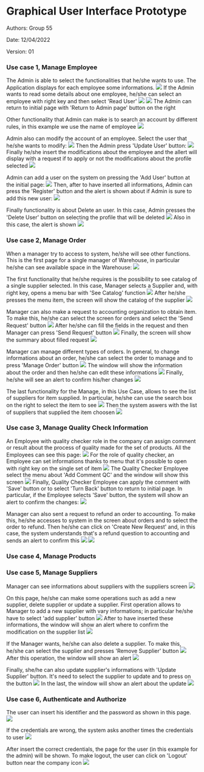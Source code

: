 # Graphical User Interface Prototype  

Authors: Group 55

Date: 12/04/2022

Version: 01

### Use case 1, Manage Employee
The Admin is able to select the functionalities that he/she wants to use. The Application displays for each employee some informations.
![](GUI_Images/Admin/Admin%20Page.png)
If the Admin wants to read some details about one employee, he/she can select an employee with right key and then select 'Read User'
![](GUI_Images/Admin/Read1.png)
![](GUI_Images/Admin/Read2.png)
The Admin can return to initial page with 'Return to Admin page' button on the right

Other functionality that Admin can make is to search an account by different rules, in this example we use the name of employee
![](GUI_Images/Admin/Search2.png)

Admin also can modify the account of an employee. Select the user that he/she wants to modify:
![](GUI_Images/Admin/UpdateUser.png)
Then the Admin press 'Update User' button:
![](GUI_Images/Admin/UpdateUser1.png)
Finally he/she insert the modifications about the employee and the allert will display with a request if to apply or not the modifications about the profile selected
![](GUI_Images/Admin/UpdateUser2.png)

Admin can add a user on the system on pressing the 'Add User' button at the initial page:
![](GUI_Images/Admin/Adduser.png)
Then, after to have inserted all informations, Admin can press the 'Register' button and the alert is shown about if Admin is sure to add this new user:
![](GUI_Images/Admin/AddUser1.png)

Finally functionality is about Delete an user. In this case, Admin presses the 'Delete User' button on selecting the profile that will be deleted
![](GUI_Images/Admin/DeleteUser1.png)
Also in this case, the alert is shown
![](GUI_Images/Admin/DeleteUser2.png)

### Use case 2, Manage Order
When a manager try to access to system, he/she will see other functions. This is the first page for a single manager of Warehouse, in particular he/she can see available space in the Warehouse:
![](GUI_Images/Manager/FirstPage.png)

The first functionality that he/she requires is the possibility to see catalog of a single supplier selected. In this case, Manager selects a Supplier and, with right key, opens a menu bar with 'See Catalog' function
![](GUI_Images/Manager/Catalog1.png)
After he/she presses the menu item, the screen will show the catalog of the supplier
![](GUI_Images/Manager/Catalog2.png)

Manager can also make a request to accounting organization to obtain item. To make this, he/she can select the screen for orders and select the 'Send Request' button
![](GUI_Images/Manager/Orders.png)
After he/she can fill the fields in the request and then Manager can press 'Send Request' button
![](GUI_Images/Manager/Request1.png)
Finally, the screen will show the summary about filled request
![](GUI_Images/Manager/Request2.png)

Manager can manage different types of orders. In general, to change informations about an order, he/she can select the order to manage and to press 'Manage Order' button 
![](GUI_Images/Manager/ManageOrder1.png)
The window will show the information about the order and then he/she can edit these informations 
![](GUI_Images/Manager/ManageOrder2.png)
Finally, he/she will see an alert to confirm his/her changes
![](GUI_Images/Manager/ManageOrder3.png)

The last functionality for the Manage, in this Use Case, allows to see the list of suppliers for item supplied. In particular, he/she can use the search box on the right to select the item to see 
![](GUI_Images/Manager/SuppliersItem.png)
Then the system aswers with the list of suppliers that supplied the item choosen
![](GUI_Images/Manager/SuppliersItem1.png)

### Use case 3, Manage Quality Check Information 
An Employee with quality checker role in the company can assign comment or result about the process of quality made for the set of products. All the Employees can see this page:
![](GUI_Images/Employee/Product.png)
For the role of quality checker, an Employee can set informations thanks to menu that it's possible to open with right key on the single set of item
![](GUI_Images/Employee/MenuProduct.png)
The Quality Checker Employee select the menu about 'Add Comment QC' and the window will show this screen
![](GUI_Images/Employee/Quality1.png)
Finally, Quality Checker Employee can apply the comment with 'Save' button or to select 'Turn Back' button to return to initial page. In particular, if the Employee selects 'Save' button, the system will show an alert to confirm the changes:
![](GUI_Images/Employee/Quality2.png)

Manager can also sent a request to refund an order to accounting. To make this, he/she accesses to system in the screen about orders and to select the order to refund. Then he/she can click on 'Create New Request' and, in this case, the system understands that's a refund question to accounting and sends an alert to confirm this
![](GUI_Images/Manager/OrderSelected.png)
![](GUI_Images/Manager/RefundAlert.png)

### Use case 4, Manage Products
### Use case 5, Manage Suppliers
Manager can see informations about suppliers with the suppliers screen
![](GUI_Images/Manager/Suppliers.png)

On this page, he/she can make some operations such as add a new supplier, delete supplier or update a supplier. First operation allows to Manager to add a new supplier with vary informations; in particular he/she have to select 'add supplier' button
![](GUI_Images/Manager/AddSupplier1.png)
After to have inserted these informations, the window will show an alert where to confirm the modification on the supplier list
![](GUI_Images/Manager/AddSupplier2.png)

If the Manager wants, he/she can also delete a supplier. To make this, he/she can select the supplier and presses 'Remove Supplier' button
![](GUI_Images/Manager/RemoveSupplier0.png)
After this operation, the window will show an alert
![](GUI_Images/Manager/RemoveSupplier1.png)

Finally, she/he can also update supplier's informations with 'Update Supplier' button. It's need to select the supplier to update and to press on the button
![](GUI_Images/Manager/UpdateSupplier.png)
In the last, the window will show an alert about the update
![](GUI_Images/Manager/UpdateSupplier1.png)

### Use case 6, Authenticate and Authorize
The user can insert his identifier and the password as shown in this page.
![](GUI_Images/Login/Login1.png)

If the credentials are wrong, the system asks another times the credentials to user
![](GUI_Images/Login/WrongCredentials.png)

After insert the correct credentials, the page for the user (in this example for the admin) will be shown. To make logout, the user can click on 'Logout' button near the company icon
![](GUI_Images/Login/Logout.png)





